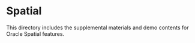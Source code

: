 # Spatial

This directory includes the supplemental materials and demo contents for Oracle Spatial features.
